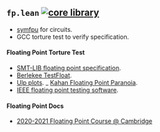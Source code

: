 ## `fp.lean` [![core library](https://github.com/opencompl/fp.lean/actions/workflows/ci.yml/badge.svg)](https://github.com/opencompl/fp.lean/actions/workflows/ci.yml)

- [symfpu](https://github.com/martin-cs/symfpu) for circuits.
- GCC torture test to verify specification.

#### Floating Point Torture Test

- [SMT-LIB floating point specification](https://smt-lib.org/theories-FloatingPoint.shtml).
- [Berlekee TestFloat](https://www.jhauser.us/arithmetic/TestFloat.html).
- [Ulp plots](https://blogs.mathworks.com/cleve/2017/01/23/ulps-plots-reveal-math-function-accurary/).
_ [Kahan Floating Point Paranoia](https://people.math.sc.edu/Burkardt/c_src/paranoia/paranoia.c).
- [IEEE floating point testing software](https://www.math.utah.edu/~beebe/software/ieee/).


#### Floating Point Docs

- [2020-2021 Floating Point Course @ Cambridge](https://www.cl.cam.ac.uk/teaching/1011/FPComp/)
